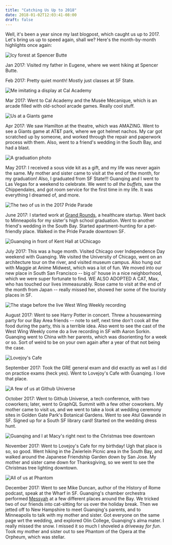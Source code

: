 ```yaml
---
title: "Catching Us Up to 2018"
date: 2018-01-02T12:03:41-08:00
draft: false
---
```


Well, it's been a year since my last blogpost, which caught us up to 2017. Let's bring us up to speed again, shall we? Here's the month-by-month highlights once again:

![Icy forest at Spencer Butte](/images/2017-01-14-spencer-butte.jpg)

Jan 2017: Visited my father in Eugene, where we went hiking at Spencer Butte.

Feb 2017: Pretty quiet month! Mostly just classes at SF State.

![Me imitating a display at Cal Academy](/images/2017-03-04-cal-academy.jpg)

Mar 2017: Went to Cal Academy and the Musée Mécanique, which is an arcade filled with old-school arcade games. Really cool stuff.

![Us at a Giants game](/images/2017-04-14-giants-game.jpg)

Apr 2017: We saw Hamilton at the theatre, which was AMAZING. Went to see a Giants game at AT&T park, where we got helmet nachos. My car got scratched up by someone, and worked through the repair and paperwork process with them. Also, went to a friend's wedding in the South Bay, and had a blast.

![A graduation photo](/images/2017-06-01-graduation.jpg)

May 2017: I received a sous vide kit as a gift, and my life was never again the same. My mother and sister came to visit at the end of the month, for my graduation! Also, I graduated from SF State!!! Guanqing and I went to Las Vegas for a weekend to celebrate. We went to *all the buffets*, saw the Chippendales, and got room service for the first time in my life. It was everything I dreamed of, and more.

![The two of us in the 2017 Pride Parade](/images/2017-06-25-pride-parade.jpg)

June 2017: I started work at [Grand Rounds](https://web.archive.org/web/20171215220404/https://www.grandrounds.com/), a healthcare startup. Went back to Minneapolis for my sister's high school graduation. Went to another friend's wedding in the South Bay. Started apartment-hunting for a pet-friendly place. Walked in the Pride Parade downtown SF.

![Guanqing in front of Kent Hall at UChicago](/images/2017-07-05-uchicago.jpg)

July 2017: This was a huge month. Visited Chicago over Independence Day weekend with Guanqing. We visited the University of Chicago, went on an architecture tour on the river, and visited museum campus. Also hung out with Maggie at Anime Midwest, which was a lot of fun. We moved into our new place in South San Francisco -- big ol' house in a nice neighborhood, which we were super fortunate to find. WE ALSO ADOPTED A CAT, Max, who has touched our lives immeasurably. Rose came to visit at the end of the month from Japan -- really missed her, showed her some of the touristy places in SF.

![The stage before the live West Wing Weekly recording](/images/2017-08-26-west-wing-weekly.jpg)

August 2017: Went to see Harry Potter in concert. Threw a housewarming party for our Bay Area friends -- note to self, next time don't cook all the food during the party, this is a terrible idea. Also went to see the cast of the West Wing Weekly come do a live recording in SF with Aaron Sorkin. Guanqing went to China with her parents, which was disorienting for a week or so. Sort of weird to be on your own again after a year of that not being the case.

![Lovejoy's Cafe](/images/2017-09-23-lovejoys.jpg)

September 2017: Took the GRE general exam and did exactly as well as I did on practice exams (heck yes). Went to Lovejoy's Cafe with Guanqing. I love that place.

![A few of us at Github Universe](/images/2017-10-11-github-universe.jpg)

October 2017: Went to Github Universe, a tech conference, with two coworkers; later, went to GraphQL Summit with a few other coworkers. My mother came to visit us, and we went to take a look at wedding ceremony sites in Golden Gate Park's Botanical Gardens. Went to see Atul Gawande in SF. Signed up for a South SF library card! Started on the wedding dress hunt.

![Guanqing and I at Macy's right next to the Christmas tree downtown](/images/2017-11-24-macys-christmas-tree.jpg)

November 2017: Went to Lovejoy's Cafe for my birthday! Ugh that place is so, so good. Went hiking in the Zwierlein Picnic area in the South Bay, and walked around the Japanese Friendship Garden down by San Jose. My mother and sister came down for Thanksgiving, so we went to see the Christmas tree lighting downtown. 

![All of us at Phantom](/images/2017-12-28-phantom.jpg)

December 2017: Went to see Mike Duncan, author of the History of Rome podcast, speak at the Wharf in SF. Guanqing's chamber orchestra performed [Messyah](https://www.paulayres.co.uk/cd/messyah/) at a few different places around the Bay. We tricked two of our friends into cat-sitting for us over the holiday break. Then we jetted off to New Hampshire to meet Guanqing's parents, and to Minneapolis to talk with my mother and sister. Got everyone on the same page wrt the wedding, and explored Olin College, Guanqing's alma mater. I really missed the snow. I missed it so much I shoveled a driveway *for fun*. Took my mother and sister out to see Phantom of the Opera at the Orpheum, which was stellar.
